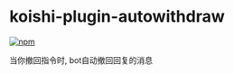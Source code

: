 # koishi-plugin-autowithdraw

[![npm](https://img.shields.io/npm/v/koishi-plugin-autowithdraw?style=flat-square)](https://www.npmjs.com/package/koishi-plugin-autowithdraw)

当你撤回指令时, bot自动撤回回复的消息
